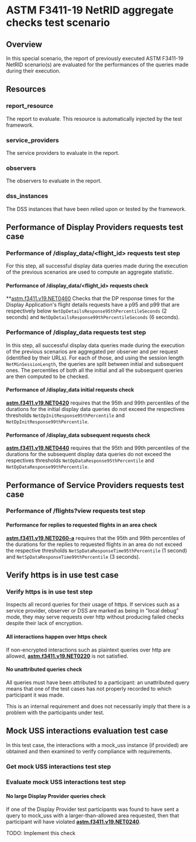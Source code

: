 # ASTM F3411-19 NetRID aggregate checks test scenario

## Overview
In this special scenario, the report of previously executed ASTM F3411-19 NetRID scenario(s) are evaluated for the
performances of the queries made during their execution.

## Resources

### report_resource
The report to evaluate. This resource is automatically injected by the test framework.

### service_providers
The service providers to evaluate in the report.

### observers
The observers to evaluate in the report.

### dss_instances
The DSS instances that have been relied upon or tested by the framework.

## Performance of Display Providers requests test case

### Performance of /display_data/<flight_id> requests test step

For this step, all successful display data queries made during the execution of the previous scenarios are used to compute an aggregate statistic.

#### Performance of /display_data/<flight_id> requests check

**[astm.f3411.v19.NET0460](../../../../requirements/astm/f3411/v19.md) Checks that the DP response times for the
Display Application's flight details requests have a p95 and p99 that are respectively below
`NetDpDetailsResponse95thPercentileSeconds` (2 seconds) and `NetDpDetailsResponse99thPercentileSeconds` (6 seconds).

### Performance of /display_data requests test step
In this step, all successful display data queries made during the execution of the previous scenarios are aggregated per
observer and per request (identified by their URLs). For each of those, and using the session length
`NetMinSessionLength`, the queries are split between initial and subsequent ones.
The percentiles of both all the initial and all the subsequent queries are then computed to be checked.

#### Performance of /display_data initial requests check
**[astm.f3411.v19.NET0420](../../../../requirements/astm/f3411/v19.md)** requires that the 95th and 99th percentiles
of the durations for the initial display data queries do not exceed the respectives thresholds
`NetDpInitResponse95thPercentile` and `NetDpInitResponse99thPercentile`.

#### Performance of /display_data subsequent requests check
**[astm.f3411.v19.NET0440](../../../../requirements/astm/f3411/v19.md)** requires that the 95th and 99th percentiles
of the durations for the subsequent display data queries do not exceed the respectives thresholds
`NetDpDataResponse95thPercentile` and `NetDpDataResponse99thPercentile`.

## Performance of Service Providers requests test case

### Performance of /flights?view requests test step

#### Performance for replies to requested flights in an area check

**[astm.f3411.v19.NET0260-a](../../../../requirements/astm/f3411/v19.md)** requires that the 95th and 99th percentiles
of the durations for the replies to requested flights in an area do not exceed the respective thresholds
`NetSpDataResponseTime95thPercentile` (1 second) and `NetSpDataResponseTime99thPercentile` (3 seconds).

## Verify https is in use test case

### Verify https is in use test step

Inspects all record queries for their usage of https. If services such as a service provider, observer or DSS are marked
as being in "local debug" mode, they may serve requests over http without producing failed checks despite their lack of encryption.

#### All interactions happen over https check

If non-encrypted interactions such as plaintext queries over http are allowed, **[astm.f3411.v19.NET0220](../../../../requirements/astm/f3411/v19.md)** is not satisfied.

#### No unattributed queries check

All queries must have been attributed to a participant: an unattributed query means that one of the test cases has not
properly recorded to which participant it was made.

This is an internal requirement and does not necessarily imply that there is a problem with the participants under test.

## Mock USS interactions evaluation test case

In this test case, the interactions with a mock_uss instance (if provided) are obtained and then examined to verify
compliance with requirements.

### Get mock USS interactions test step

### Evaluate mock USS interactions test step

#### No large Display Provider queries check

If one of the Display Provider test participants was found to have sent a query to mock_uss with a larger-than-allowed
area requested, then that participant will have violated **[astm.f3411.v19.NET0240](../../../../requirements/astm/f3411/v19.md)**.

TODO: Implement this check
